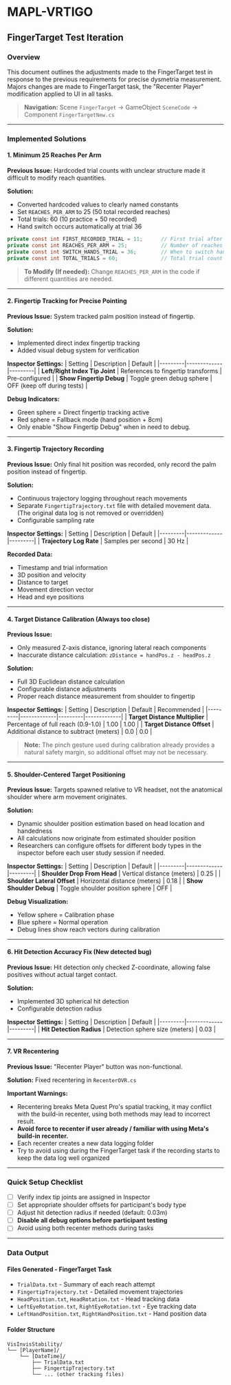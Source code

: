 # MAPL-VRTIGO

## FingerTarget Test Iteration

### Overview

This document outlines the adjustments made to the FingerTarget test in response to the previous requirements for precise dysmetria measurement. Majors changes are made to FingerTarget task, the "Recenter Player" modification applied to UI in all tasks.

> **Navigation:** Scene `FingerTarget` → GameObject `SceneCode` → Component `FingerTargetNew.cs`

---

### Implemented Solutions

#### 1. Minimum 25 Reaches Per Arm

**Previous Issue:** Hardcoded trial counts with unclear structure made it difficult to modify reach quantities.

**Solution:**
- Converted hardcoded values to clearly named constants
- Set `REACHES_PER_ARM` to 25 (50 total recorded reaches)
- Total trials: 60 (10 practice + 50 recorded)
- Hand switch occurs automatically at trial 36

```csharp
private const int FIRST_RECORDED_TRIAL = 11;      // First trial after practice
private const int REACHES_PER_ARM = 25;           // Number of reaches per arm
private const int SWITCH_HANDS_TRIAL = 36;        // When to switch hands
private const int TOTAL_TRIALS = 60;              // Total trial count
```

> **To Modify (If needed):** Change `REACHES_PER_ARM` in the code if different quantities are needed.

---

#### 2. Fingertip Tracking for Precise Pointing

**Previous Issue:** System tracked palm position instead of fingertip.

**Solution:**
- Implemented direct index fingertip tracking
- Added visual debug system for verification

**Inspector Settings:**
| Setting | Description | Default |
|---------|-------------|---------|
| **Left/Right Index Tip Joint** | References to fingertip transforms | Pre-configured |
| **Show Fingertip Debug** | Toggle green debug sphere | OFF (keep off during tests) |

**Debug Indicators:**
- Green sphere = Direct fingertip tracking active
- Red sphere = Fallback mode (hand position + 8cm)
- Only enable "Show Fingertip Debug" when in need to debug. 

---

#### 3. Fingertip Trajectory Recording

**Previous Issue:** Only final hit position was recorded, only record the palm position instead of fingertip.

**Solution:**
- Continuous trajectory logging throughout reach movements
- Separate `FingertipTrajectory.txt` file with detailed movement data. (The original data log is not removed or overridden)
- Configurable sampling rate

**Inspector Settings:**
| Setting | Description | Default |
|---------|-------------|---------|
| **Trajectory Log Rate** | Samples per second | 30 Hz |

**Recorded Data:**
- Timestamp and trial information
- 3D position and velocity
- Distance to target
- Movement direction vector
- Head and eye positions

---

#### 4. Target Distance Calibration (Always too close)

**Previous Issue:** 
- Only measured Z-axis distance, ignoring lateral reach components
- Inaccurate distance calculation: `zDistance = handPos.z - headPos.z`

**Solution:**
- Full 3D Euclidean distance calculation
- Configurable distance adjustments
- Proper reach distance measurement from shoulder to fingertip

**Inspector Settings:**
| Setting | Description | Default | Recommended |
|---------|-------------|---------|-------------|
| **Target Distance Multiplier** | Percentage of full reach (0.9-1.0) | 1.00 | 1.00 |
| **Target Distance Offset** | Additional distance to subtract (meters) | 0.0 | 0.0 |

> **Note:** The pinch gesture used during calibration already provides a natural safety margin, so additional offset may not be necessary.

---

#### 5. Shoulder-Centered Target Positioning

**Previous Issue:** Targets spawned relative to VR headset, not the anatomical shoulder where arm movement originates.

**Solution:**
- Dynamic shoulder position estimation based on head location and handedness
- All calculations now originate from estimated shoulder position
- Researchers can configure offsets for different body types in the inspector before each user study session if needed. 

**Inspector Settings:**
| Setting | Description | Default |
|---------|-------------|---------|
| **Shoulder Drop From Head** | Vertical distance (meters) | 0.25 |
| **Shoulder Lateral Offset** | Horizontal distance (meters) | 0.18 |
| **Show Shoulder Debug** | Toggle shoulder position sphere | OFF |

**Debug Visualization:**
- Yellow sphere = Calibration phase
- Blue sphere = Normal operation
- Debug lines show reach vectors during calibration

---

#### 6. Hit Detection Accuracy Fix (New detected bug)

**Previous Issue:** Hit detection only checked Z-coordinate, allowing false positives without actual target contact.

**Solution:**
- Implemented 3D spherical hit detection
- Configurable detection radius

**Inspector Settings:**
| Setting | Description | Default |
|---------|-------------|---------|
| **Hit Detection Radius** | Detection sphere size (meters) | 0.03 |

---

#### 7. VR Recentering

**Previous Issue:** "Recenter Player" button was non-functional.

**Solution:** Fixed recentering in `RecenterOVR.cs`

**Important Warnings:**
- Recentering breaks Meta Quest Pro's spatial tracking, it may conflict with the build-in recenter, using both methods may lead to incorrect result. 
- **Avoid force to recenter if user already / familiar with using Meta's build-in recenter.**  
- Each recenter creates a new data logging folder
- Try to avoid using during the FingerTarget task if the recording starts to keep the data log well organized

---

### Quick Setup Checklist

- [ ] Verify index tip joints are assigned in Inspector
- [ ] Set appropriate shoulder offsets for participant's body type
- [ ] Adjust hit detection radius if needed (default: 0.03m)
- [ ] **Disable all debug options before participant testing**
- [ ] Avoid using both recenter methods during tasks

---

### Data Output

#### Files Generated - FingerTarget Task
- `TrialData.txt` - Summary of each reach attempt
- `FingertipTrajectory.txt` - Detailed movement trajectories
- `HeadPosition.txt`, `HeadRotation.txt` - Head tracking data
- `LeftEyeRotation.txt`, `RightEyeRotation.txt` - Eye tracking data
- `LeftHandPosition.txt`, `RightHandPosition.txt` - Hand position data

#### Folder Structure
```
VisInvisStability/
└── [PlayerName]/
    └── [DateTime]/
        ├── TrialData.txt
        ├── FingertipTrajectory.txt
        └── ... (other tracking files)
```